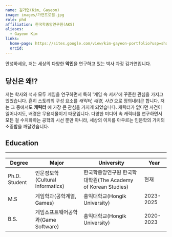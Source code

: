 ```yaml
---
name: 김가연(Kim, Gayeon)
image: images/가연프로필.jpg
role: phd
affiliation: 한국학중앙연구원(AKS)
aliases:
  - Gayeon Kim
links:
  home-page: https://sites.google.com/view/kim-gayeon-portfolio?usp=sharing 
  orcid: 
---
```


안녕하세요, 저는 세상의 다양한 **악인**을 연구하고 있는 박사 과정 김가연입니다. 

## 당신은 왜!?
저는 학사와 석사 모두 게임을 연구하면서 특히 '게임 속 서사'에 꾸준한 관심을 가지고 있었습니다. 흔히 스토리의 구성 요소를 *캐릭터, 배경, 사건* 으로 정의내리곤 합니다. 저는 그 중에서도 **캐릭터** 에 가장 큰 관심을 가지게 되었습니다. 캐릭터가 없다면 사건이 일어나지도, 배경은 무용지물이기 때문입니다. 다양한 미디어 속 캐릭터를 연구하면서 모든 걸 수치화하는 공학의 시선 뿐만 아니라, 세상의 이치를 아우르는 인문학의 가치의 소중함을 깨달았습니다. 

## Education
-------------------------
|Degree|Major|University|Year|
|------|---|---|---|
|Ph.D. Student|인문정보학(Cultural Informatics)|한국학중앙연구원 한국학대학원(The Academy of Korean Studies)|현재|
|M.S|게임학과(공학계열, Games)|홍익대학교(Hongik University)|2023-2025|
|B.S.|게임소프트웨어공학과(Game Software)|홍익대학교(Hongik University)|2020-2023|
